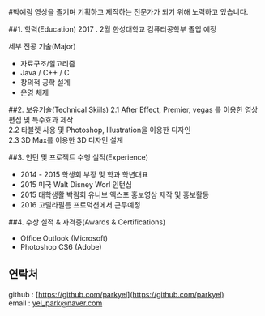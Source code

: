 #박예림
영상을 즐기며 기획하고 제작하는 전문가가 되기 위해 노력하고 있습니다.

##1. 학력(Education)
2017 . 2월 한성대학교 컴퓨터공학부 졸업 예정

세부 전공 기술(Major)
* 자료구조/알고리즘
* Java / C++ / C
* 창의적 공학 설계
* 운영 체제

##2. 보유기술(Technical Skiils)
2.1 After Effect, Premier, vegas 를 이용한 영상편집 및 특수효과 제작  
2.2 타블렛 사용 및 Photoshop, Illustration을 이용한 디자인  
2.3 3D Max를 이용한 3D 디자인 설계

##3. 인턴 및 프로젝트 수행 실적(Experience)
* 2014 - 2015 학생회 부장 및 학과 학년대표
* 2015 미국 Walt Disney Worl 인턴십
* 2015 대학생활 박람회 유니브 엑스포 홍보영상 제작 및 홍보활동
* 2016 고릴라필름 프로덕션에서 근무예정

##4. 수상 실적 & 자격증(Awards & Certifications)
* Office Outlook (Microsoft)
* Photoshop CS6 (Adobe)

## 연락처
github : [https://github.com/parkyel](https://github.com/parkyel)  
email : [yel_park@naver.com](yel_park@naver.com)
